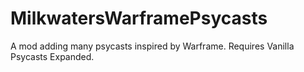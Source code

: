 # MilkwatersWarframePsycasts
A mod adding many psycasts inspired by Warframe. Requires Vanilla Psycasts Expanded.
